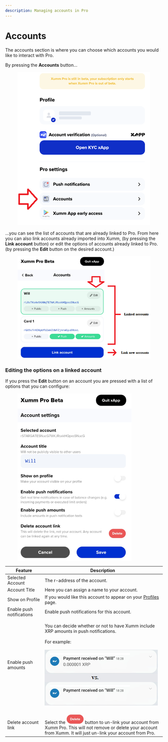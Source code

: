 ```yaml
---
description: Managing accounts in Pro
---
```


# Accounts

The accounts section is where you can choose which accounts you would like to interact with Pro.

By pressing the **Accounts** button... &#x20;

<figure><img src="../../.gitbook/assets/Pro - Accounts option.png" alt=""><figcaption></figcaption></figure>

...you can see the list of accounts that are already linked to Pro. From here you can also link accounts already imported into Xumm, (by pressing the **Link account** button) or edit the options of accounts already linked to Pro. (by pressing the **Edit** button on the desired account.)

<figure><img src="../../.gitbook/assets/Pro - Accounts -Link account.png" alt=""><figcaption></figcaption></figure>

### Editing the options on a linked account

If you press the **Edit** button on an account you are pressed with a list of options that you can configure:

<figure><img src="../../.gitbook/assets/Pro - Accounts - Account Settings scren.png" alt=""><figcaption></figcaption></figure>

| Feature                   | Description                                                                                                                                                                                                                             |
| ------------------------- | --------------------------------------------------------------------------------------------------------------------------------------------------------------------------------------------------------------------------------------- |
| Selected Account          | The r-address of the account.                                                                                                                                                                                                           |
| Account Title             | Here you can assign a name to your account.                                                                                                                                                                                             |
| Show on Profile           | If you would like this account to appear on your [Profiles](../all-about-xumm-pro/features-of-pro/profiles/all-about-profiles.md) page.                                                                                                 |
| Enable push notifications | Enable push notifications for this account.                                                                                                                                                                                             |
| Enable push amounts       | <p>You can decide whether or not to have Xumm include XRP amounts in push notifications. <br><br>For example:<br><br><img src="../../.gitbook/assets/image (3) (2).png" alt=""></p>                                                     |
|                           |                                                                                                                                                                                                                                         |
| Delete account link       | Select the <img src="../../.gitbook/assets/image (2) (8).png" alt="" data-size="line"> button to un-link your account from Xumm Pro. This will not remove or delete your account from Xumm. It will just un-link your account from Pro. |

